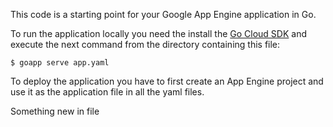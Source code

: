 This code is a starting point for your Google App Engine application in
Go.

To run the application locally you need the install the [Go Cloud
SDK](https://cloud.google.com/appengine/docs/go/#Go_tools) and execute the next
command from the directory containing this file:

    $ goapp serve app.yaml

To deploy the application you have to first create an App Engine project
and use it as the application file in all the yaml files.

Something new in file
